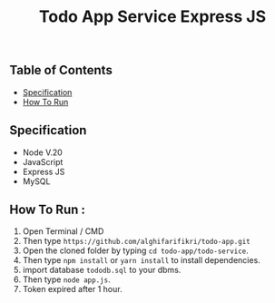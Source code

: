<h1 align='center'>Todo App Service Express JS</h1><br/>

## Table of Contents

- [Specification](#specification)
- [How To Run](#how-to-run)

## Specification

- Node V.20
- JavaScript
- Express JS
- MySQL

## How To Run :

1. Open Terminal / CMD
2. Then type `https://github.com/alghifarifikri/todo-app.git`
3. Open the cloned folder by typing `cd todo-app/todo-service`.
4. Then type `npm install` or `yarn install` to install dependencies.
5. import database `tododb.sql` to your dbms.
6. Then type `node app.js`.
7. Token expired after 1 hour.
